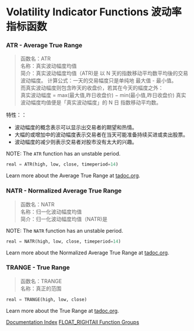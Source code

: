 # Volatility Indicator Functions 波动率指标函数
### ATR - Average True Range

> 函数名：ATR  
名称：真实波动幅度均值   
简介：真实波动幅度均值（ATR)是
以 N 天的指数移动平均数平均後的交易波动幅度。 
计算公式：一天的交易幅度只是单纯地 最大值 - 最小值。  
而真实波动幅度则包含昨天的收盘价，若其在今天的幅度之外：  
真实波动幅度 = max(最大值,昨日收盘价) − min(最小值,昨日收盘价) 真实波动幅度均值便是「真实波动幅度」的 N 日 指数移动平均数。  

特性：：  
* 波动幅度的概念表示可以显示出交易者的期望和热情。  
* 大幅的或增加中的波动幅度表示交易者在当天可能准备持续买进或卖出股票。  
* 波动幅度的减少则表示交易者对股市没有太大的兴趣。  

NOTE: The ``ATR`` function has an unstable period.  

```python
real = ATR(high, low, close, timeperiod=14)
```

Learn more about the Average True Range at [tadoc.org](http://www.tadoc.org/indicator/ATR.htm).  
### NATR - Normalized Average True Range
> 函数名：NATR  
名称：归一化波动幅度均值   
简介：归一化波动幅度均值（NATR)是

NOTE: The ``NATR`` function has an unstable period.  
```python
real = NATR(high, low, close, timeperiod=14)
```

Learn more about the Normalized Average True Range at [tadoc.org](http://www.tadoc.org/indicator/NATR.htm).  
### TRANGE - True Range

> 函数名：TRANGE  
名称：真正的范围   

```python
real = TRANGE(high, low, close)
```

Learn more about the True Range at [tadoc.org](http://www.tadoc.org/indicator/TRANGE.htm).  

[Documentation Index](../doc_index.md)
[FLOAT_RIGHTAll Function Groups](../funcs.md)
